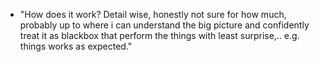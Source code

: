 - "How does it work? Detail wise, honestly not sure for how much, probably up to where i can understand the big picture and confidently treat it as blackbox that perform the things with least surprise,.. e.g. things works as expected."